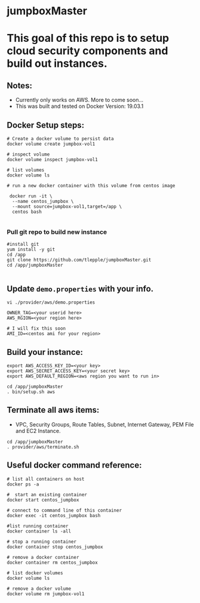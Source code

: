 # jumpboxMaster

#  This goal of this repo is to setup cloud security components and build out instances.

## Notes:
*  Currently only works on AWS.   More to come soon...
*  This was built and tested on Docker Version: 19.03.1


##  Docker Setup steps:
```
# Create a docker volume to persist data
docker volume create jumpbox-vol1

# inspect volume
docker volume inspect jumpbox-vol1

# list volumes
docker volume ls

# run a new docker container with this volume from centos image

 docker run -it \
  --name centos_jumpbox \
  --mount source=jumpbox-vol1,target=/app \
  centos bash
  
```

### Pull git repo to build new instance

```
#install git
yum install -y git
cd /app
git clone https://github.com/tlepple/jumpboxMaster.git
cd /app/jumpboxMaster


```

##  Update `demo.properties` with your info.

```
vi ./provider/aws/demo.properties

OWNER_TAG=<your userid here>
AWS_RGION=<your region here>

# I will fix this soon
AMI_ID=<centos ami for your region>
```

##  Build your instance:

```
export AWS_ACCESS_KEY_ID=<your key>
export AWS_SECRET_ACCESS_KEY=<your secret key>
export AWS_DEFAULT_REGION=<aws region you want to run in>

cd /app/jumpboxMaster
. bin/setup.sh aws
```

##  Terminate all aws items: 
* VPC, Security Groups, Route Tables, Subnet, Internet Gateway, PEM File and EC2 Instance.

```
cd /app/jumpboxMaster
. provider/aws/terminate.sh
```

##  Useful docker command reference:

```
# list all containers on host
docker ps -a

#  start an existing container
docker start centos_jumpbox

# connect to command line of this container
docker exec -it centos_jumpbox bash

#list running container
docker container ls -all

# stop a running container
docker container stop centos_jumpbox

# remove a docker container
docker container rm centos_jumpbox

# list docker volumes
docker volume ls

# remove a docker volume
docker volume rm jumpbox-vol1

```
